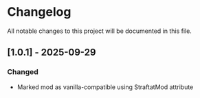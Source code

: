 # Changelog

All notable changes to this project will be documented in this file.

## [1.0.1] - 2025-09-29

### Changed
- Marked mod as vanilla-compatible using StraftatMod attribute

